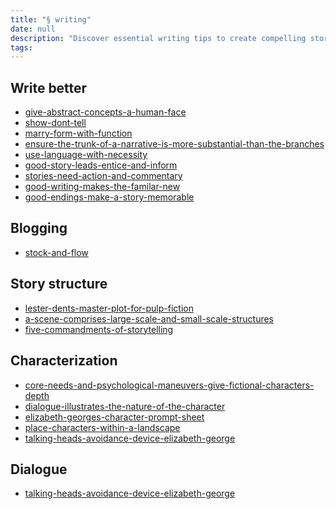 ```yaml
---
title: "§ writing"
date: null
description: "Discover essential writing tips to create compelling stories, improve characterization, and master dialogue techniques that engage readers and make your narratives memorable."
tags:
---
```


## Write better

- [give-abstract-concepts-a-human-face]()
- [show-dont-tell]()
- [marry-form-with-function]()
- [ensure-the-trunk-of-a-narrative-is-more-substantial-than-the-branches]()
- [use-language-with-necessity]()
- [good-story-leads-entice-and-inform]()
- [stories-need-action-and-commentary]()
- [good-writing-makes-the-familar-new]()
- [good-endings-make-a-story-memorable]()

## Blogging

- [stock-and-flow]()

## Story structure

- [lester-dents-master-plot-for-pulp-fiction]()
- [a-scene-comprises-large-scale-and-small-scale-structures]()
- [five-commandments-of-storytelling]()

## Characterization

- [core-needs-and-psychological-maneuvers-give-fictional-characters-depth]()
- [dialogue-illustrates-the-nature-of-the-character]()
- [elizabeth-georges-character-prompt-sheet]()
- [place-characters-within-a-landscape]()
- [talking-heads-avoidance-device-elizabeth-george]()

## Dialogue

- [talking-heads-avoidance-device-elizabeth-george]()

